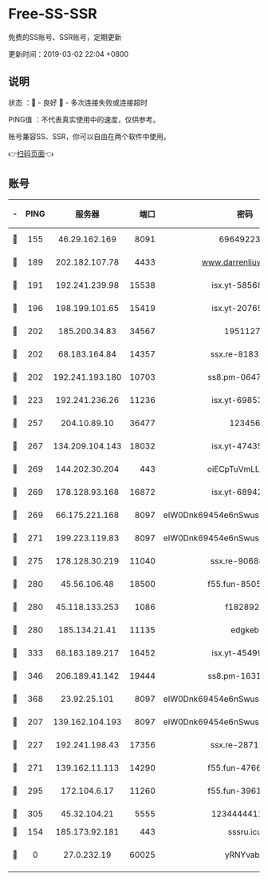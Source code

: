 # Free-SS-SSR

免费的SS账号、SSR账号，定期更新

更新时间：2019-03-02 22:04 +0800

## 说明

状态     ：🙂 - 良好 🙁 - 多次连接失败或连接超时

PING值   ：不代表真实使用中的速度，仅供参考。

账号兼容SS、SSR，你可以自由在两个软件中使用。

👉[扫码页面](https://liesauer.github.io/free-ss-ssr.github.io/)👈

## 账号

|-|PING|服务器|端口|密码|加密方式|区域|
|:----:|:----:|:-----:|-----:|:----:|:----:|:----:|
|🙂|155|46.29.162.169|8091|6964922356|aes-256-cfb|RU|
|🙂|189|202.182.107.78|4433|www.darrenliuwei.com|aes-256-cfb|JP|
|🙂|191|192.241.239.98|15538|isx.yt-58568781|aes-256-cfb|US|
|🙂|196|198.199.101.65|15419|isx.yt-20765737|aes-256-cfb|US|
|🙂|202|185.200.34.83|34567|19511276|aes-256-cfb|US|
|🙂|202|68.183.164.84|14357|ssx.re-81837624|aes-256-cfb|US|
|🙂|202|192.241.193.180|10703|ss8.pm-06476648|aes-256-cfb|US|
|🙂|223|192.241.236.26|11236|isx.yt-69853329|aes-256-cfb|US|
|🙂|257|204.10.89.10|36477|123456|aes-256-cfb|US|
|🙂|267|134.209.104.143|18032|isx.yt-47435450|aes-256-cfb|SG|
|🙂|269|144.202.30.204|443|oiECpTuVmLLxk4Ts|aes-256-cfb|US|
|🙂|269|178.128.93.168|16872|isx.yt-68942633|aes-256-cfb|SG|
|🙂|269|66.175.221.168|8097|eIW0Dnk69454e6nSwuspv9DmS201tQ0D|aes-256-cfb|US|
|🙂|271|199.223.119.83|8097|eIW0Dnk69454e6nSwuspv9DmS201tQ0D|aes-256-cfb|US|
|🙂|275|178.128.30.219|11040|ssx.re-90688619|aes-256-cfb|SG|
|🙂|280|45.56.106.48|18500|f55.fun-85055733|aes-256-cfb|US|
|🙂|280|45.118.133.253|1086|f1828920|aes-256-cfb|SG|
|🙂|280|185.134.21.41|11135|edgkeb|aes-256-cfb|GB|
|🙂|333|68.183.189.217|16452|isx.yt-45499514|aes-256-cfb|SG|
|🙂|346|206.189.41.142|19444|ss8.pm-16317279|aes-256-cfb|SG|
|🙂|368|23.92.25.101|8097|eIW0Dnk69454e6nSwuspv9DmS201tQ0D|aes-256-cfb|US|
|🙂|207|139.162.104.193|8097|eIW0Dnk69454e6nSwuspv9DmS201tQ0D|aes-256-cfb|JP|
|🙂|227|192.241.198.43|17356|ssx.re-28711646|aes-256-cfb|US|
|🙂|271|139.162.11.113|14290|f55.fun-47666112|aes-256-cfb|SG|
|🙂|295|172.104.6.17|11260|f55.fun-39616774|aes-256-cfb|US|
|🙂|305|45.32.104.21|5555|1234444411111|aes-256-cfb|SG|
|🙁|154|185.173.92.181|443|sssru.icu|rc4-md5|RU|
|🙁|0|27.0.232.19|60025|yRNYvabB|xchacha20-ietf-poly1305|HK|
